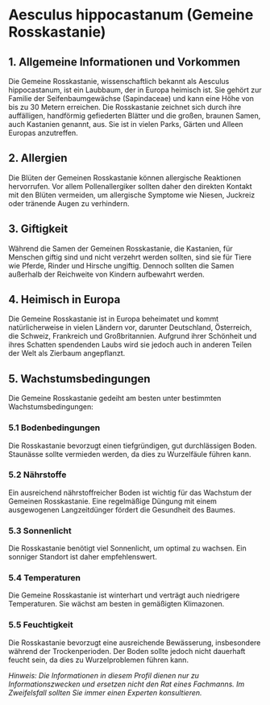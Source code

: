# Aesculus hippocastanum (Gemeine Rosskastanie)

## 1. Allgemeine Informationen und Vorkommen
Die Gemeine Rosskastanie, wissenschaftlich bekannt als Aesculus hippocastanum, ist ein Laubbaum, der in Europa heimisch ist. Sie gehört zur Familie der Seifenbaumgewächse (Sapindaceae) und kann eine Höhe von bis zu 30 Metern erreichen. Die Rosskastanie zeichnet sich durch ihre auffälligen, handförmig gefiederten Blätter und die großen, braunen Samen, auch Kastanien genannt, aus. Sie ist in vielen Parks, Gärten und Alleen Europas anzutreffen.

## 2. Allergien
Die Blüten der Gemeinen Rosskastanie können allergische Reaktionen hervorrufen. Vor allem Pollenallergiker sollten daher den direkten Kontakt mit den Blüten vermeiden, um allergische Symptome wie Niesen, Juckreiz oder tränende Augen zu verhindern.

## 3. Giftigkeit
Während die Samen der Gemeinen Rosskastanie, die Kastanien, für Menschen giftig sind und nicht verzehrt werden sollten, sind sie für Tiere wie Pferde, Rinder und Hirsche ungiftig. Dennoch sollten die Samen außerhalb der Reichweite von Kindern aufbewahrt werden.

## 4. Heimisch in Europa
Die Gemeine Rosskastanie ist in Europa beheimatet und kommt natürlicherweise in vielen Ländern vor, darunter Deutschland, Österreich, die Schweiz, Frankreich und Großbritannien. Aufgrund ihrer Schönheit und ihres Schatten spendenden Laubs wird sie jedoch auch in anderen Teilen der Welt als Zierbaum angepflanzt.

## 5. Wachstumsbedingungen
Die Gemeine Rosskastanie gedeiht am besten unter bestimmten Wachstumsbedingungen:

### 5.1 Bodenbedingungen
Die Rosskastanie bevorzugt einen tiefgründigen, gut durchlässigen Boden. Staunässe sollte vermieden werden, da dies zu Wurzelfäule führen kann.

### 5.2 Nährstoffe
Ein ausreichend nährstoffreicher Boden ist wichtig für das Wachstum der Gemeinen Rosskastanie. Eine regelmäßige Düngung mit einem ausgewogenen Langzeitdünger fördert die Gesundheit des Baumes.

### 5.3 Sonnenlicht
Die Rosskastanie benötigt viel Sonnenlicht, um optimal zu wachsen. Ein sonniger Standort ist daher empfehlenswert.

### 5.4 Temperaturen
Die Gemeine Rosskastanie ist winterhart und verträgt auch niedrigere Temperaturen. Sie wächst am besten in gemäßigten Klimazonen.

### 5.5 Feuchtigkeit
Die Rosskastanie bevorzugt eine ausreichende Bewässerung, insbesondere während der Trockenperioden. Der Boden sollte jedoch nicht dauerhaft feucht sein, da dies zu Wurzelproblemen führen kann.

*Hinweis: Die Informationen in diesem Profil dienen nur zu Informationszwecken und ersetzen nicht den Rat eines Fachmanns. Im Zweifelsfall sollten Sie immer einen Experten konsultieren.*
